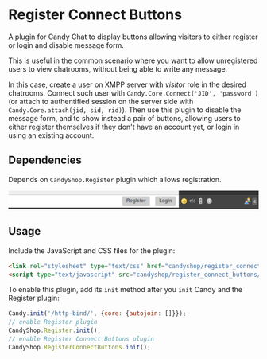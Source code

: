 # Register Connect Buttons

A plugin for Candy Chat to display buttons allowing visitors to either register or login and disable message form.

This is useful in the common scenario where you want to allow unregistered users to view chatrooms, without being able to write any message.

In this case, create a user on XMPP server with _visitor_ role in the desired chatrooms. Connect such user with `Candy.Core.Connect('JID', 'password')` (or attach to authentified session on the server side with `Candy.Core.attach(jid, sid, rid)`). Then use this plugin to disable the message form, and to show instead a pair of buttons, allowing users to either register themselves if they don't have an account yet, or login in using an existing account.

## Dependencies
 Depends on `CandyShop.Register` plugin which allows registration.

![Register Connect Buttons](screenshot.png)

## Usage
Include the JavaScript and CSS files for the plugin:

```HTML
<link rel="stylesheet" type="text/css" href="candyshop/register_connect_buttons/register_connect_buttons.css" />
<script type="text/javascript" src="candyshop/register_connect_buttons/register_connect_buttons.js"></script>
```

To enable this plugin, add its `init` method after you `init` Candy and the Register plugin:

```JavaScript
Candy.init('/http-bind/', {core: {autojoin: []}});
// enable Register plugin
CandyShop.Register.init();
// enable Register Connect Buttons plugin
CandyShop.RegisterConnectButtons.init();
```
